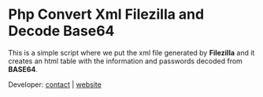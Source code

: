 # Php Convert Xml Filezilla and Decode Base64
    
This is a simple script where we put the xml file generated by **Filezilla** and it creates an html table with the information and passwords decoded from **BASE64**.
    
Developer: [contact](mailto:dsprog@gmail.com) | [website](http://dsprog.com.br)
